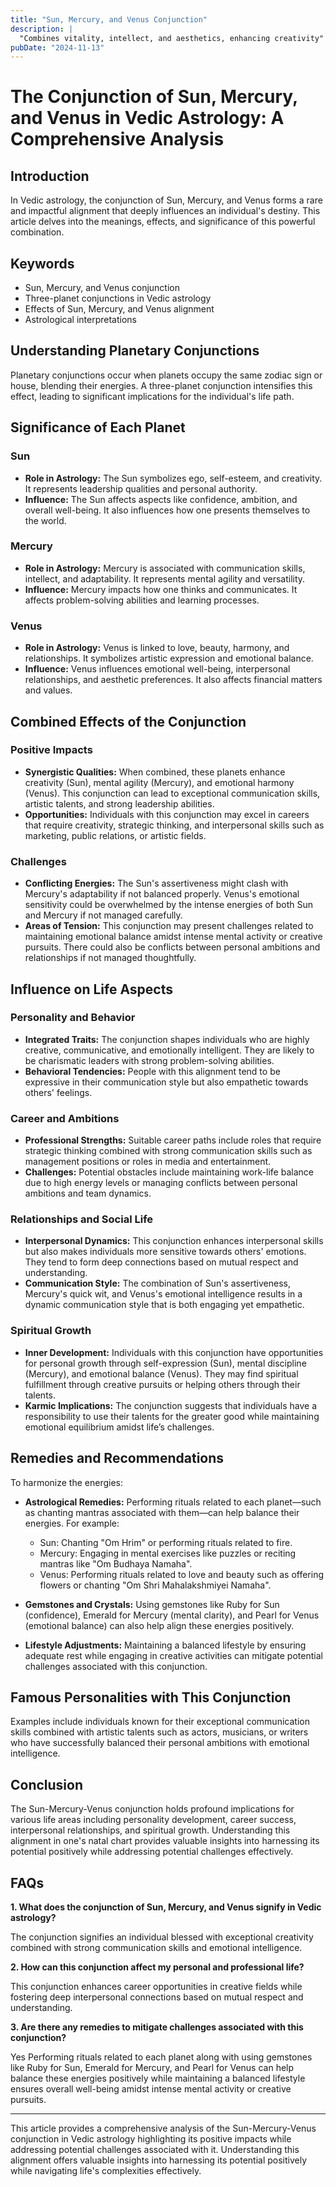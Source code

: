 ```yaml
---
title: "Sun, Mercury, and Venus Conjunction"
description: |
  "Combines vitality, intellect, and aesthetics, enhancing creativity"
pubDate: "2024-11-13"
---
```


# The Conjunction of Sun, Mercury, and Venus in Vedic Astrology: A Comprehensive Analysis

## Introduction

In Vedic astrology, the conjunction of Sun, Mercury, and Venus forms a rare and impactful alignment that deeply influences an individual's destiny. This article delves into the meanings, effects, and significance of this powerful combination.

## Keywords

- Sun, Mercury, and Venus conjunction
- Three-planet conjunctions in Vedic astrology
- Effects of Sun, Mercury, and Venus alignment
- Astrological interpretations

## Understanding Planetary Conjunctions

Planetary conjunctions occur when planets occupy the same zodiac sign or house, blending their energies. A three-planet conjunction intensifies this effect, leading to significant implications for the individual's life path.

## Significance of Each Planet

### Sun

- **Role in Astrology:** The Sun symbolizes ego, self-esteem, and creativity. It represents leadership qualities and personal authority.
- **Influence:** The Sun affects aspects like confidence, ambition, and overall well-being. It also influences how one presents themselves to the world.

### Mercury

- **Role in Astrology:** Mercury is associated with communication skills, intellect, and adaptability. It represents mental agility and versatility.
- **Influence:** Mercury impacts how one thinks and communicates. It affects problem-solving abilities and learning processes.

### Venus

- **Role in Astrology:** Venus is linked to love, beauty, harmony, and relationships. It symbolizes artistic expression and emotional balance.
- **Influence:** Venus influences emotional well-being, interpersonal relationships, and aesthetic preferences. It also affects financial matters and values.

## Combined Effects of the Conjunction

### Positive Impacts

- **Synergistic Qualities:** When combined, these planets enhance creativity (Sun), mental agility (Mercury), and emotional harmony (Venus). This conjunction can lead to exceptional communication skills, artistic talents, and strong leadership abilities.
- **Opportunities:** Individuals with this conjunction may excel in careers that require creativity, strategic thinking, and interpersonal skills such as marketing, public relations, or artistic fields.

### Challenges

- **Conflicting Energies:** The Sun's assertiveness might clash with Mercury's adaptability if not balanced properly. Venus's emotional sensitivity could be overwhelmed by the intense energies of both Sun and Mercury if not managed carefully.
- **Areas of Tension:** This conjunction may present challenges related to maintaining emotional balance amidst intense mental activity or creative pursuits. There could also be conflicts between personal ambitions and relationships if not managed thoughtfully.

## Influence on Life Aspects

### Personality and Behavior

- **Integrated Traits:** The conjunction shapes individuals who are highly creative, communicative, and emotionally intelligent. They are likely to be charismatic leaders with strong problem-solving abilities.
- **Behavioral Tendencies:** People with this alignment tend to be expressive in their communication style but also empathetic towards others' feelings.

### Career and Ambitions

- **Professional Strengths:** Suitable career paths include roles that require strategic thinking combined with strong communication skills such as management positions or roles in media and entertainment.
- **Challenges:** Potential obstacles include maintaining work-life balance due to high energy levels or managing conflicts between personal ambitions and team dynamics.

### Relationships and Social Life

- **Interpersonal Dynamics:** This conjunction enhances interpersonal skills but also makes individuals more sensitive towards others' emotions. They tend to form deep connections based on mutual respect and understanding.
- **Communication Style:** The combination of Sun's assertiveness, Mercury's quick wit, and Venus's emotional intelligence results in a dynamic communication style that is both engaging yet empathetic.

### Spiritual Growth

- **Inner Development:** Individuals with this conjunction have opportunities for personal growth through self-expression (Sun), mental discipline (Mercury), and emotional balance (Venus). They may find spiritual fulfillment through creative pursuits or helping others through their talents.
- **Karmic Implications:** The conjunction suggests that individuals have a responsibility to use their talents for the greater good while maintaining emotional equilibrium amidst life’s challenges.

## Remedies and Recommendations

To harmonize the energies:

- **Astrological Remedies:** Performing rituals related to each planet—such as chanting mantras associated with them—can help balance their energies. For example:
  - Sun: Chanting "Om Hrim" or performing rituals related to fire.
  - Mercury: Engaging in mental exercises like puzzles or reciting mantras like "Om Budhaya Namaha".
  - Venus: Performing rituals related to love and beauty such as offering flowers or chanting "Om Shri Mahalakshmiyei Namaha".

- **Gemstones and Crystals:** Using gemstones like Ruby for Sun (confidence), Emerald for Mercury (mental clarity), and Pearl for Venus (emotional balance) can also help align these energies positively.

- **Lifestyle Adjustments:** Maintaining a balanced lifestyle by ensuring adequate rest while engaging in creative activities can mitigate potential challenges associated with this conjunction.

## Famous Personalities with This Conjunction

Examples include individuals known for their exceptional communication skills combined with artistic talents such as actors, musicians, or writers who have successfully balanced their personal ambitions with emotional intelligence.

## Conclusion

The Sun-Mercury-Venus conjunction holds profound implications for various life areas including personality development, career success, interpersonal relationships, and spiritual growth. Understanding this alignment in one's natal chart provides valuable insights into harnessing its potential positively while addressing potential challenges effectively.

## FAQs

**1. What does the conjunction of Sun, Mercury, and Venus signify in Vedic astrology?**

The conjunction signifies an individual blessed with exceptional creativity combined with strong communication skills and emotional intelligence.

**2. How can this conjunction affect my personal and professional life?**

This conjunction enhances career opportunities in creative fields while fostering deep interpersonal connections based on mutual respect and understanding.

**3. Are there any remedies to mitigate challenges associated with this conjunction?**

Yes Performing rituals related to each planet along with using gemstones like Ruby for Sun, Emerald for Mercury, and Pearl for Venus can help balance these energies positively while maintaining a balanced lifestyle ensures overall well-being amidst intense mental activity or creative pursuits.


---

This article provides a comprehensive analysis of the Sun-Mercury-Venus conjunction in Vedic astrology highlighting its positive impacts while addressing potential challenges associated with it. Understanding this alignment offers valuable insights into harnessing its potential positively while navigating life's complexities effectively.